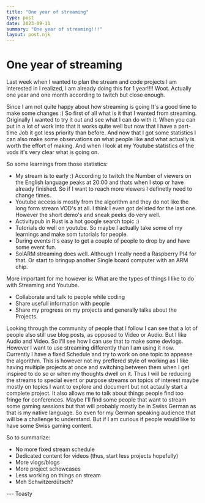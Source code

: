 ```yaml
---
title: "One year of streaming"
type: post
date: 2023-09-11
summary: "One year of streaming!!!"
layout: post.njk
---
```


# One year of streaming

Last week when I wanted to plan the stream and code projects I am interested in I realized, I am already doing this for 1 year!!!! Woot. Actually one year and one month according to twitch but close enough.

Since I am not quite happy about how streaming is going It's a good time to make some changes :)
So first of all what is it that I wanted from streaming. Originally I wanted to try it out and see what I can do with it. When you can put in a lot of work into that it works quite well but now that I have a part-time Job it got less priority than before. And now that I got some statistics I can also make some observations on what people like and what actually is worth the effort of making. And when I look at my Youtube statistics of the vods it's very clear what is going on. 

So some learnings from those statistics:
- My stream is to early :) According to twitch the Number of viewers on the English language peaks at 20:00 and thats when I stop or have already finished. So if I want to reach more viewers I definetly need to change times.
- Youtube access is mostly from the algorithm and they do not like the long form stream VOD's at all. I think I even got delisted for the last one. However the short demo's and sneak peeks do very well.
- Activitypub in Rust is a hot google search topic :)
- Tutorials do well on youtube. So maybe I actually take some of my learnings and make som tutorials for people.
- During events it's easy to get a couple of people to drop by and have some event fun.
- SolARM streaming does well. Although I really need a Raspberry PI4 for that. Or start to bringup another Single board computer with an ARM chip.

More important for me however is: What are the types of things I like to do with Streaming and Youtube.
- Collaborate and talk to people while coding
- Share usefull information with people
- Share my progress on my projects and generally talks about the Projects.

Looking through the community of people that I follow I can see that a lot of people also still use blog posts, as opposed to Video or Audio. But I like Audio and Video. So I'll see how I can use that to make some devlogs. However I want to use streaming differently than I am using it now. Currently I have a fixed Schedule and try to work on one topic to appease the algorithm. This is however not my preffered style of working as I like having multiple projects at once and switching between them when I get inspired to do so or when my thoughts dwell on it. Thus I will be reducing the streams to special event or purpose streams on topics of interest maybe mostly on topics I want to explore and document but not actaully start a complete project. It also allows me to talk about things people find too fringe for conferences. Maybe I'll find some people that want to stream some gaming sessions but that will probably mostly be in Swiss German as that is my native language. So even for my German speaking audience that will be a challenge to understand. But if I am curious if people would like to have some Swiss gaming content. 

So to summarize:
- No more fixed stream schedule
- Dedicated content for videos (thus, start less projects hopefully)
- More vlogs/blogs
- More project schowcases
- Less working on things on stream
- Meh Schwitzerdütsch?

--- Toasty